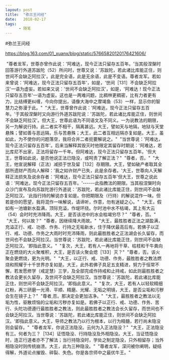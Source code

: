 ```yaml
---
layout: post
title:  "弥兰王问经"
date:   2018-02-17
tags:
      - 随笔
---
```


#弥兰王问经


https://blog.163.com/01_xuanx/blog/static/57665820120176421606/



 "尊者龙军，世尊亦曾作此说：'阿难达，现今正法只留存五百年。'当其般涅槃时回答游行外道苏跋陀（52）所问时，世尊又说：'苏跋陀，若此诸比库能正住，则世间不会缺乏阿拉汉'。此是完全语，此是无余语，此是不变语。尊者龙军。若如来曾说：'阿难达，现今正法只留存五百年'，如是，'世间［131］不会缺乏阿拉汉'一语为虚妄。若如来又说：'世间不会缺乏阿拉汉'，如是，'阿难达！现今正法只留存五百年'一语为虚妄。这也是一两难问题，比稠林更稠密，比有力者更有力，比结缚更纠缠，今向你提出，请像大海中之摩竭鱼（53）一样，显示你的智慧力之弥漫于此。"
 "大王，世尊曾作此说：'阿难达，现今正法只留存五百年。'于其般涅槃时又向游行外道苏跋陀说：'苏跋陀，若此诸比库能正住，则世间不会缺乏阿拉汉'。但大王，世尊此语为不同语文及不同义。一为说教法的期限，另一为解说行持。此二者实不相干，隔离甚远。大王，譬如天与地隔，地狱与天堂悬殊；譬如善与恶远隔，乐与苦悬殊；大王，此二者互相远隔亦复如是。大王，虽如此，为不使你的问题落空，我将合并二者扼要解说之。"
 "当世尊说：'阿难达，现今正法只留存五百年'。后来当解释其毁灭时他限定其留存时期说：'阿难达，若比库尼不出家，正法将留存一千年。但阿难达，现今正法只留存五百年。'但大王，世尊如此说，是否他说正法已隐没，或呵责了解正法？"
 "尊者，否。"
 "大王，他宣说解释（正法）减损于世及留［132］存期限。大王，譬如破产者取其全部所遗财产而向人解释：'我之如许财产已失，此是余存者。'大王，世尊向人天解释正法损失及说余存者：'阿难达，现今正法只留存五百年'但大王，世尊之说此语：'阿难达，现今正法只留存五百年。'\-\-\-\-\--此指教法的期限。当其般涅槃时向众沙门宣布及向苏跋陀游行外道说：'苏跋陀，若此诸比库能正住，则世间不会缺乏阿拉汉。'此指行持的解说亦复如是。你把期限及（行持）的解说混作一味。但若是你的愿望，我将混作一味解说，请谛听，作意，勿有迷疑之心。"
 "大王，假如有一池塘新水盈满，顶际充溢，作堤环绕。尔时池中水不枯竭，其上有大云（54）会时时充沛降雨。大王，是否该池中的水会枯竭穷尽？"
 "尊者，否。"
 "大王，何以故？"
 "尊者，因继续降大雨故。"
 "大王，最胜胜者正法之湖盈满，充溢正行、戒、功德、作务、行持之无垢新水，住于降伏最高后有。若佛子以正行、戒、功德、作务之大雨时时充沛降雨，则此最胜胜者之正法湖会长久留存，而世间也不会缺乏阿拉汉。当世尊说：'苏跋陀，若此诸比库能正住，则世间不会缺乏阿拉汉。'即指此意义。"
 "复次，大王，若有人一再地将干草、枯枝和干牛粪向正在燃烧的大火聚堆积，大王，是否该火聚会熄［133］灭？"
 "尊者，否。该火聚会更燃烧，更为光明。"
 "大王，以正行、戒、功德、作务，最胜胜者之教法燃烧和照耀于十千世界亦复如是。大王，此外若佛子具足五支精进，努力于恒常不懈，若发愿修学（戒定慧）三学，及全部完成作持戒和止持戒，如此则最胜胜者之教法会更长久留存，及世间不会缺乏阿拉汉。当世尊说：'苏跋陀，若此诸比库能正住，则世间不会缺乏阿拉汉。'即指此意义。"
 "复次，大王，若有人以轻软精细红粉，再三研磨一光滑、平顺、精磨、光耀、无垢之明镜，大王，是否尘垢和污秽会生在镜子上？"
 "尊者,否。那决定会更加洁净。"
 "大王，最胜胜者之教法以无垢为性，驱散烦恼的尘垢和污秽亦复如是。若佛子以正行、戒、功德、作务、苦行、头陀功德遵行最胜胜者之教法，则此最胜胜者之教法会长久留存，而世间也不会缺乏阿拉汉。当世尊说：'苏跋陀，若此诸比库能正住，则世间不会缺乏阿拉汉。'即指此意义。大王，导师之教法乃以行为根本，以行为精髓，若行尚未隐没则会留存。"
 "尊者龙军，你说正法隐没。云何为入正法隐没？"
 "大王，正法隐没有三。何者为三？［134］证悟隐没、行持隐没及外相隐没。大王，当证悟隐没时，连正行道者亦不了解法；当行持隐没时，学处之制定隐没，只外相留存；当外相隐没时则传统崩溃。大王，此为三种隐没。"
 "尊者龙军，深问被你阐明，疑结得解，外道论点摧毁、碎裂、失色。你是各宗师中之最优牛王。"

